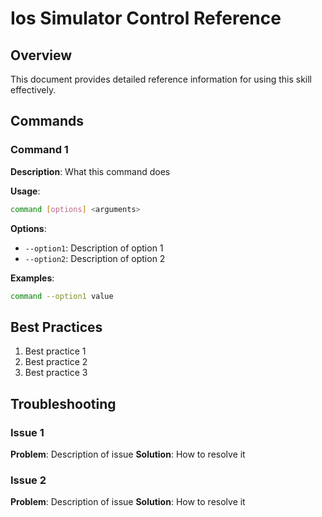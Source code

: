 # Ios Simulator Control Reference

## Overview

This document provides detailed reference information for using this skill effectively.

## Commands

### Command 1

**Description**: What this command does

**Usage**:
```bash
command [options] <arguments>
```

**Options**:
- `--option1`: Description of option 1
- `--option2`: Description of option 2

**Examples**:
```bash
command --option1 value
```

## Best Practices

1. Best practice 1
2. Best practice 2
3. Best practice 3

## Troubleshooting

### Issue 1
**Problem**: Description of issue
**Solution**: How to resolve it

### Issue 2
**Problem**: Description of issue
**Solution**: How to resolve it
